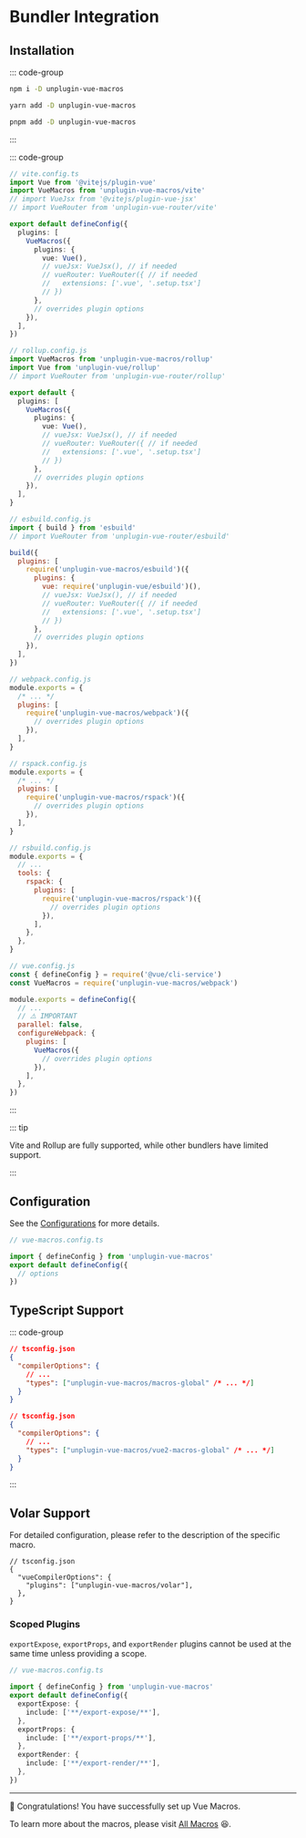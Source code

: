 # Bundler Integration <PackageVersion name="unplugin-vue-macros" />

## Installation

::: code-group

```bash [npm]
npm i -D unplugin-vue-macros
```

```bash [yarn]
yarn add -D unplugin-vue-macros
```

```bash [pnpm]
pnpm add -D unplugin-vue-macros
```

:::

::: code-group

```ts [Vite]
// vite.config.ts
import Vue from '@vitejs/plugin-vue'
import VueMacros from 'unplugin-vue-macros/vite'
// import VueJsx from '@vitejs/plugin-vue-jsx'
// import VueRouter from 'unplugin-vue-router/vite'

export default defineConfig({
  plugins: [
    VueMacros({
      plugins: {
        vue: Vue(),
        // vueJsx: VueJsx(), // if needed
        // vueRouter: VueRouter({ // if needed
        //   extensions: ['.vue', '.setup.tsx']
        // })
      },
      // overrides plugin options
    }),
  ],
})
```

```ts [Rollup]
// rollup.config.js
import VueMacros from 'unplugin-vue-macros/rollup'
import Vue from 'unplugin-vue/rollup'
// import VueRouter from 'unplugin-vue-router/rollup'

export default {
  plugins: [
    VueMacros({
      plugins: {
        vue: Vue(),
        // vueJsx: VueJsx(), // if needed
        // vueRouter: VueRouter({ // if needed
        //   extensions: ['.vue', '.setup.tsx']
        // })
      },
      // overrides plugin options
    }),
  ],
}
```

```js [esbuild]
// esbuild.config.js
import { build } from 'esbuild'
// import VueRouter from 'unplugin-vue-router/esbuild'

build({
  plugins: [
    require('unplugin-vue-macros/esbuild')({
      plugins: {
        vue: require('unplugin-vue/esbuild')(),
        // vueJsx: VueJsx(), // if needed
        // vueRouter: VueRouter({ // if needed
        //   extensions: ['.vue', '.setup.tsx']
        // })
      },
      // overrides plugin options
    }),
  ],
})
```

```js [Webpack]
// webpack.config.js
module.exports = {
  /* ... */
  plugins: [
    require('unplugin-vue-macros/webpack')({
      // overrides plugin options
    }),
  ],
}
```

```js [Rspack]
// rspack.config.js
module.exports = {
  /* ... */
  plugins: [
    require('unplugin-vue-macros/rspack')({
      // overrides plugin options
    }),
  ],
}
```

```js [Rsbuild]
// rsbuild.config.js
module.exports = {
  // ...
  tools: {
    rspack: {
      plugins: [
        require('unplugin-vue-macros/rspack')({
          // overrides plugin options
        }),
      ],
    },
  },
}
```

```js [Vue CLI]
// vue.config.js
const { defineConfig } = require('@vue/cli-service')
const VueMacros = require('unplugin-vue-macros/webpack')

module.exports = defineConfig({
  // ...
  // ⚠️ IMPORTANT
  parallel: false,
  configureWebpack: {
    plugins: [
      VueMacros({
        // overrides plugin options
      }),
    ],
  },
})
```

:::

::: tip

Vite and Rollup are fully supported, while other bundlers have limited support.

:::

## Configuration

See the [Configurations](./configurations.md) for more details.

```ts twoslash
// vue-macros.config.ts

import { defineConfig } from 'unplugin-vue-macros'
export default defineConfig({
  // options
})
```

## TypeScript Support

::: code-group

```json {0} [Vue 3]
// tsconfig.json
{
  "compilerOptions": {
    // ...
    "types": ["unplugin-vue-macros/macros-global" /* ... */]
  }
}
```

```json {0} [Vue 2]
// tsconfig.json
{
  "compilerOptions": {
    // ...
    "types": ["unplugin-vue-macros/vue2-macros-global" /* ... */]
  }
}
```

:::

## Volar Support

For detailed configuration, please refer to the description of the specific macro.

```jsonc
// tsconfig.json
{
  "vueCompilerOptions": {
    "plugins": ["unplugin-vue-macros/volar"],
  },
}
```

### Scoped Plugins

`exportExpose`, `exportProps`, and `exportRender` plugins cannot be used
at the same time unless providing a scope.

```ts twoslash
// vue-macros.config.ts

import { defineConfig } from 'unplugin-vue-macros'
export default defineConfig({
  exportExpose: {
    include: ['**/export-expose/**'],
  },
  exportProps: {
    include: ['**/export-props/**'],
  },
  exportRender: {
    include: ['**/export-render/**'],
  },
})
```

---

:tada: Congratulations! You have successfully set up Vue Macros.

To learn more about the macros, please visit [All Macros](/macros/) :laughing:.
